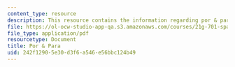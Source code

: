 ```yaml
---
content_type: resource
description: This resource contains the information regarding por & para.
file: https://ol-ocw-studio-app-qa.s3.amazonaws.com/courses/21g-701-spanish-i-fall-2003/242f12905e30d3f6a546e56bbc124b49_MIT21G_701F03_19por.pdf
file_type: application/pdf
resourcetype: Document
title: Por & Para
uid: 242f1290-5e30-d3f6-a546-e56bbc124b49
---
```

